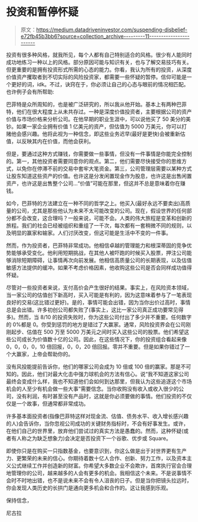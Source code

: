 # 投资和暂停怀疑

> 原文：<https://medium.datadriveninvestor.com/suspending-disbelief-e72fb45b3bb6?source=collection_archive---------11----------------------->

投资有很多种风格，就我所见，每个人都有自己特别适合的风格。很少有人能同时成功地练习一种以上的风格。部分原因可能与知识有关，也与了解交易技巧有关。但更重要的是拥有投资形式所需的心态的能力。你看，我认为所有的投资，从深度价值资产攫取者到不切实际的风险投资家，都需要一些怀疑的暂停。信仰可能是一个更好的词，idk。不过，诀窍在于，你必须让自己的心态与眼前的情况相匹配。也许例子会有所帮助:

巴菲特是众所周知的，也是被广泛研究的，所以我从他开始。基本上有两种巴菲特，他们在很大程度上从未共存过。一种是深度价值投资者，主要根据公司的资产价值与市场价格来分析公司。在他早期的职业生涯中，可以说他买了 50 美分的美钞。如果一家企业拥有价值 1 亿美元的资产，但估值为 5000 万美元，你可以打赌他会感兴趣。他将此视为一种信念，即这些业务迟早(最好是更快)会被重新估值，以反映其内在价值，而他会获利。

但是，要通过这种方式赚钱，你需要做一些事情，但没有一件事情是你能完全控制的。第一，其他投资者需要同意你的观点。第二，他们需要尽快接受你的思维方式，以免你在停滞不前的交易中套牢大笔资金。第三，公司管理层需要以某种方式让股东知道这些资产的价值。也许这是分发闲置现金作为股息，也许这是出售闲置资产，也许这是出售整个公司…“价值”可能在那里，但这并不总是意味着你在赚钱。

如今，巴菲特的方法建立在一种不同的哲学之上。他买入(最好永远不要卖出)高质量的公司，尤其是那些他认为未来不太可能改变的公司。现在，假设世界的任何部分都不会改变，这合理吗？一般来说，可能不会。人类的伟大旅程是变革和创新的旅程。我们的社会已经被组织和重组了一千次，每次都有一套稍微不同的规则，以及明显的赢家和输家。人们讨厌改变，但这可能是生活中不变的一件事。

然而，作为投资者，巴菲特非常成功。他相信卓越的管理能力和根深蒂固的竞争优势能够承受变化。他利用短期挑战，在其他人被吓跑的时候买入股票，押注公司能够消除短期障碍，让事情再次向前发展。他相信高质量公司的长期表现，以及估值敏感方法提供的缓冲。如果不考虑价格因素，他收购这些公司是否会同样成功值得怀疑。

尽管对一些投资者来说，支付高价会产生很好的结果。事实上，在风险资本领域，当一家公司的估值创下新高时，买入可能是有利的，因为这意味着参与了一笔表现良好的交易(这比错过更好)。是的，事情可能会出错，因为当你出价过高时，事情总是会出错。许多初创公司都失败了(事实上，这比一家公司真正成功要常见得多)。然而，当 8/10 的投资失败时，你为这些公司付出了多少并不重要。任何数字的 0%都是 0。你受到惩罚的地方是错过了大赢家。通常，风险投资界会在公司刚刚起步、估值在 500 万至 5000 万美元之间时买入这些公司的股票。他们希望这些公司成长为价值数十亿的公司。因此，在这些情况下，你的投资组合看起来像 0，0，0，0，10 倍回报，0，0，20 倍回报。零并不重要。但是如果你错过了一个大赢家，上帝会帮助你的。

没有风投能提前告诉你，他们的哪家公司会成为 10 倍或 100 倍的赢家。那是不可知的。因此，他们对最大化击中强力球机会的方法有信心。说“我不知道这家公司最终会变成什么样，我也不知道他们会如何到达那里，但我认为这些追逐这个市场机会的人至少有机会做一些大事”需要信念。当你收购没有收入或收入很少的公司，没有利润，有时甚至没有产品时，这就是你必须要做的事情。他们投资的不仅仅是一个故事，但通常都非常成功。

许多基本面投资者(指像巴菲特这样对现金流、估值、债务水平、收入增长感兴趣的人)会告诉你，当你忽视公司成功的关键财务指标时，不会有好事发生。或许，在他们自己的世界里，放弃他们尝试过的真实方法是愚蠢的。然而，这种怀疑(或者有人称之为缺乏想象力)会决定是否投资下一个谷歌、优步或 Square。

即使你只是在购买一只指数基金，也要意识到，你这么做是出于对世界更有生产力、更繁荣的未来的信心。你期待着数十亿人合作、创新、努力工作，以及资本主义公式继续工作并创造新的财富。你希望大多数企业不会欺诈，首席执行官会合理地管理你的公司，越来越多的人会有更多的机会。我相信这个未来。不是说事情不会时不时地出错，也不是说未来不会有令人沮丧的日子。但是当你把镜头拉远时，你会发现人类历史的长拱门是通向更多机会和合作的。这让我感到乐观。

保持信念，

尼古拉